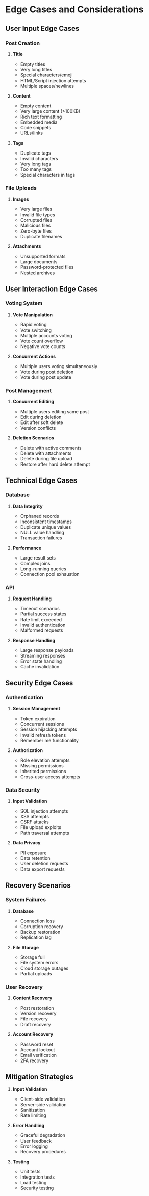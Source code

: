 # Edge Cases and Considerations

## User Input Edge Cases

### Post Creation
1. **Title**
   - Empty titles
   - Very long titles
   - Special characters/emoji
   - HTML/Script injection attempts
   - Multiple spaces/newlines

2. **Content**
   - Empty content
   - Very large content (>100KB)
   - Rich text formatting
   - Embedded media
   - Code snippets
   - URLs/links

3. **Tags**
   - Duplicate tags
   - Invalid characters
   - Very long tags
   - Too many tags
   - Special characters in tags

### File Uploads
1. **Images**
   - Very large files
   - Invalid file types
   - Corrupted files
   - Malicious files
   - Zero-byte files
   - Duplicate filenames

2. **Attachments**
   - Unsupported formats
   - Large documents
   - Password-protected files
   - Nested archives

## User Interaction Edge Cases

### Voting System
1. **Vote Manipulation**
   - Rapid voting
   - Vote switching
   - Multiple accounts voting
   - Vote count overflow
   - Negative vote counts

2. **Concurrent Actions**
   - Multiple users voting simultaneously
   - Vote during post deletion
   - Vote during post update

### Post Management
1. **Concurrent Editing**
   - Multiple users editing same post
   - Edit during deletion
   - Edit after soft delete
   - Version conflicts

2. **Deletion Scenarios**
   - Delete with active comments
   - Delete with attachments
   - Delete during file upload
   - Restore after hard delete attempt

## Technical Edge Cases

### Database
1. **Data Integrity**
   - Orphaned records
   - Inconsistent timestamps
   - Duplicate unique values
   - NULL value handling
   - Transaction failures

2. **Performance**
   - Large result sets
   - Complex joins
   - Long-running queries
   - Connection pool exhaustion

### API
1. **Request Handling**
   - Timeout scenarios
   - Partial success states
   - Rate limit exceeded
   - Invalid authentication
   - Malformed requests

2. **Response Handling**
   - Large response payloads
   - Streaming responses
   - Error state handling
   - Cache invalidation

## Security Edge Cases

### Authentication
1. **Session Management**
   - Token expiration
   - Concurrent sessions
   - Session hijacking attempts
   - Invalid refresh tokens
   - Remember me functionality

2. **Authorization**
   - Role elevation attempts
   - Missing permissions
   - Inherited permissions
   - Cross-user access attempts

### Data Security
1. **Input Validation**
   - SQL injection attempts
   - XSS attempts
   - CSRF attacks
   - File upload exploits
   - Path traversal attempts

2. **Data Privacy**
   - PII exposure
   - Data retention
   - User deletion requests
   - Data export requests

## Recovery Scenarios

### System Failures
1. **Database**
   - Connection loss
   - Corruption recovery
   - Backup restoration
   - Replication lag

2. **File Storage**
   - Storage full
   - File system errors
   - Cloud storage outages
   - Partial uploads

### User Recovery
1. **Content Recovery**
   - Post restoration
   - Version recovery
   - File recovery
   - Draft recovery

2. **Account Recovery**
   - Password reset
   - Account lockout
   - Email verification
   - 2FA recovery

## Mitigation Strategies

1. **Input Validation**
   - Client-side validation
   - Server-side validation
   - Sanitization
   - Rate limiting

2. **Error Handling**
   - Graceful degradation
   - User feedback
   - Error logging
   - Recovery procedures

3. **Testing**
   - Unit tests
   - Integration tests
   - Load testing
   - Security testing 